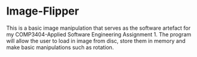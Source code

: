 # Image-Flipper
This is a basic image manipulation that serves as the software artefact for my COMP3404-Applied Software Engineering Assignment 1. The program will allow the user to load in image from disc, store them in memory and make basic manipulations such as rotation.
